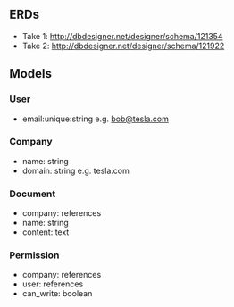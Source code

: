## ERDs

- Take 1: http://dbdesigner.net/designer/schema/121354
- Take 2: http://dbdesigner.net/designer/schema/121922

## Models

### User
- email:unique:string e.g. bob@tesla.com

### Company
- name: string
- domain: string e.g. tesla.com

### Document
- company: references
- name: string
- content: text

### Permission
- company: references
- user: references
- can_write: boolean